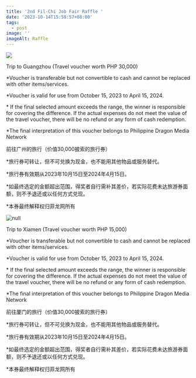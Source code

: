 ```yaml
---
title: '2nd Fil-Chi Job Fair Raffle '
date: '2023-10-14T15:58:57+08:00'
tags:
  - post
image: ''
imageAlt: Raffle
---
```

![](/assets/blog/1.jpg)

Trip to Guangzhou (Travel voucher worth PHP 30,000) 

\*Voucher is transferable but not convertible to cash and cannot be replaced with other items/services.

\*Voucher is valid for use from October 15, 2023 to April 15, 2024.

\* If the final selected amount exceeds the range, the winner is responsible for covering the difference. If the actual expenses do not meet the value of the travel voucher, there will be no refund or any form of cash redemption.

\*The final interpretation of this voucher belongs to Philippine Dragon Media Network

前往广州的旅行（价值30,000披索的旅行券）

\*旅行券可转让，但不可兑换为现金，也不能用其他物品或服务替代。

\*旅行券有效期从2023年10月15日至2024年4月15日。

\*如最终选定的金额超出范围，得奖者自行需补其差价，若实际花费未达旅游券面额，则不予退还或以任何方式兑现。

\*本券最终解释权归菲龙网所有

![null](/assets/blog/2.jpg)

Trip to Xiamen (Travel voucher worth PHP 15,000) 

\*Voucher is transferable but not convertible to cash and cannot be replaced with other items/services.

\*Voucher is valid for use from October 15, 2023 to April 15, 2024.

\* If the final selected amount exceeds the range, the winner is responsible for covering the difference. If the actual expenses do not meet the value of the travel voucher, there will be no refund or any form of cash redemption.

\*The final interpretation of this voucher belongs to Philippine Dragon Media Network

前往厦门的旅行（价值30,000披索的旅行券）

\*旅行券可转让，但不可兑换为现金，也不能用其他物品或服务替代。

\*旅行券有效期从2023年10月15日至2024年4月15日。

\*如最终选定的金额超出范围，得奖者自行需补其差价，若实际花费未达旅游券面额，则不予退还或以任何方式兑现。

\*本券最终解释权归菲龙网所有

